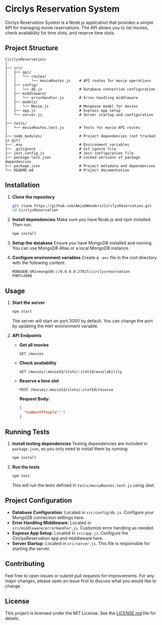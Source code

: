# Circlys Reservation System

Circlys Reservation System is a Node.js application that provides a simple API for managing movie reservations. The API allows you to list movies, check availability for time slots, and reserve time slots.

## Project Structure

```
CirclysReservation/
│
├── src/
│   ├── api/
│   │   └── routes/
│   │       └── movieRoutes.js    # API routes for movie operations
│   ├── config/
│   │   └── db.js                 # Database connection configuration
│   ├── middleware/
│   │   └── errorHandler.js       # Error handling middleware
│   ├── models/
│   │   └── Movie.js              # Mongoose model for movies
│   ├── app.js                    # Express app setup
│   └── server.js                 # Server startup and configuration
│
├── tests/
│   └── movieRoutes.test.js       # Tests for movie API routes
│
├── node_modules/                 # Project dependencies (not tracked in git)
├── .env                          # Environment variables
├── .gitignore                    # Git ignore file
├── jest.config.js                # Jest configuration file
├── package-lock.json             # Locked versions of package dependencies
├── package.json                  # Project metadata and dependencies
└── README.md                     # Project documentation
```

## Installation

1. **Clone the repository**
   ```bash
   git clone https://github.com/AmjadWonders/CirclysReservation.git
   cd CirclysReservation
   ```

2. **Install dependencies**
   Make sure you have Node.js and npm installed. Then run:
   ```bash
   npm install
   ```

3. **Setup the database**
   Ensure you have MongoDB installed and running. You can use MongoDB Atlas or a local MongoDB instance.

4. **Configure environment variables**
   Create a `.env` file in the root directory with the following content:
   ```
   MONGODB_URI=mongodb://0.0.0.0:27017/circlysreservation
   PORT=3000
   ```

## Usage

1. **Start the server**
   ```bash
   npm start
   ```
   The server will start on port 3000 by default. You can change the port by updating the `PORT` environment variable.

2. **API Endpoints**
   * **Get all movies**
     ```
     GET /movies
     ```
   * **Check availability**
     ```
     GET /movies/:movieId/slots/:slotId/availability
     ```
   * **Reserve a time slot**
     ```
     POST /movies/:movieId/slots/:slotId/reserve
     ```
     **Request Body:**
     ```json
     {
       "numberOfPeople": 5
     }
     ```

## Running Tests

1. **Install testing dependencies**
   Testing dependencies are included in `package.json`, so you only need to install them by running:
   ```bash
   npm install
   ```

2. **Run the tests**
   ```bash
   npm test
   ```
   This will run the tests defined in `tests/movieRoutes.test.js` using Jest.

## Project Configuration

* **Database Configuration**: Located in `src/config/db.js`. Configure your MongoDB connection settings here.
* **Error Handling Middleware**: Located in `src/middleware/errorHandler.js`. Customize error handling as needed.
* **Express App Setup**: Located in `src/app.js`. Configure the CirclysReservation app and middleware here.
* **Server Startup**: Located in `src/server.js`. This file is responsible for starting the server.

## Contributing

Feel free to open issues or submit pull requests for improvements. For any major changes, please open an issue first to discuss what you would like to change.

## License

This project is licensed under the MIT License. See the [LICENSE.md](LICENSE.md) file for details.